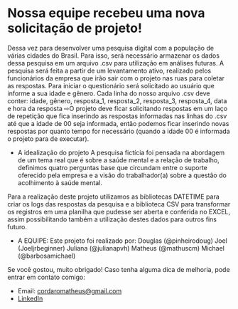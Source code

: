# Nossa equipe recebeu uma nova solicitação de projeto!
Dessa vez
para desenvolver uma pesquisa digital com a população de
várias cidades do Brasil.
Para isso, será necessário armazenar os dados dessa pesquisa em
um arquivo .csv para utilização em análises futuras.
A pesquisa será feita a partir de um levantamento ativo, realizado
pelos funcionários da empresa que irão sair com o projeto nas ruas
para coletar as respostas.
Para iniciar o questionário será solicitado ao usuário que informe a sua idade e gênero. Cada
linha do nosso arquivo .csv deve conter: idade, gênero, resposta_1, resposta_2, resposta_3,
resposta_4, data e hora da resposta
⇨O projeto deve ficar solicitando respostas em um laço de repetição que fica inserindo as
respostas informadas nas linhas do .csv até que a idade de 00 seja informada, então podemos
ficar inserindo novas respostas por quanto tempo for necessário (quando a idade 00 é informada  o  projeto para de executar).

* A idealização do projeto
A pesquisa fictícia foi pensada na abordagem de um tema real que é sobre a saúde mental e a relação de trabalho,
definimos quatro perguntas base que circundam entre o suporte oferecido pela empresa e a visão do trabalhador(a) sobre a questão
do acolhimento à saúde mental.


Para a realização deste projeto utilizamos as bibliotecas DATETIME para criar os logs das respostas da pesquisa e 
a biblioteca CSV para transformar os registros em uma planilha que pudesse ser aberta e conferida no EXCEL, assim
possibilitando também a utilização destes dados para outros fins futuro.


* A EQUIPE:
Este projeto foi realizado por:
Douglas (@pinheirodoug)
Joel (Joeljrbeginner)
Juliana (@julianapvh)
Matheus (@mathuscm)
Michael (@barbosamichael)

Se você gostou, muito obrigado! Caso tenha alguma dica de melhoria, pode entrar em contato comigo:
* Email: cordaromatheus@gmail.com
* [LinkedIn](https://www.linkedin.com/in/mscordaro/)
